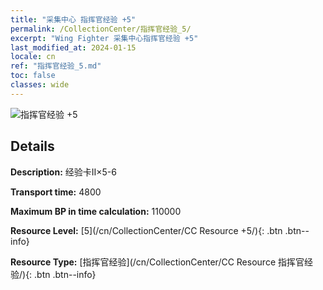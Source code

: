 ```yaml
---
title: "采集中心 指挥官经验 +5"
permalink: /CollectionCenter/指挥官经验_5/
excerpt: "Wing Fighter 采集中心指挥官经验 +5"
last_modified_at: 2024-01-15
locale: cn
ref: "指挥官经验_5.md"
toc: false
classes: wide
---
```



![指挥官经验 +5](/images/cc/CC_Commander_EXP_Card_5.png)

## Details

  **Description:** 经验卡II×5-6

  **Transport time:** 4800

  **Maximum BP in time calculation:** 110000

  **Resource Level:** [5](/cn/CollectionCenter/CC Resource +5/){: .btn .btn--info}

  **Resource Type:** [指挥官经验](/cn/CollectionCenter/CC Resource 指挥官经验/){: .btn .btn--info}

